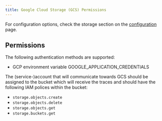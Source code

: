 ```yaml
---
title: Google Cloud Storage (GCS) Permissions
---
```


For configuration options, check the storage section on the [configuration](..) page.

## Permissions
The following authentication methods are supported:
- GCP environment variable GOOGLE_APPLICATION_CREDENTIALS

The (service-)account that will communicate towards GCS should be assigned to the bucket which will receive the traces and should have the following IAM polices within the bucket:

- `storage.objects.create`
- `storage.objects.delete`
- `storage.objects.get`
- `storage.buckets.get`
